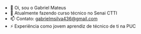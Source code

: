 - 👋 Oi, sou o Gabriel Mateus
- 🌱 Atualmente fazendo curso técnico no Senai CTTI
- 📫 Contato: gabrielmsilva436@gmail.com
- ⚡ Experiência como jovem aprendiz de técnico de ti na PUC
<!---
xgabriel7/xgabriel7 is a ✨ special ✨ repository because its `README.md` (this file) appears on your GitHub profile.
You can click the Preview link to take a look at your changes.
--->
